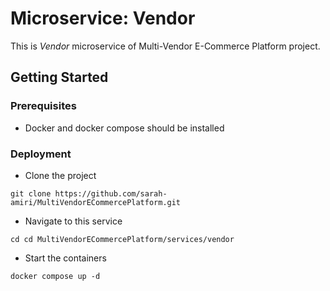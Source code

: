# Microservice: Vendor
This is *Vendor* microservice of Multi-Vendor E-Commerce Platform project.


## Getting Started
### Prerequisites
- Docker and docker compose should be installed
### Deployment
- Clone the project
```shell
git clone https://github.com/sarah-amiri/MultiVendorECommercePlatform.git
```
- Navigate to this service
```shell
cd cd MultiVendorECommercePlatform/services/vendor
```
- Start the containers
```shell
docker compose up -d
```